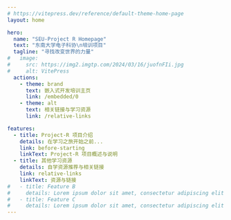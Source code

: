 ```yaml
---
# https://vitepress.dev/reference/default-theme-home-page
layout: home

hero:
  name: "SEU-Project R Homepage"
  text: "东南大学电子科协\n培训项目"
  tagline: "寻找改变世界的力量"
#   image:
#     src: https://img2.imgtp.com/2024/03/16/juofnFIi.jpg
#     alt: VitePress
  actions:
    - theme: brand
      text: 嵌入式开发培训主页
      link: /embedded/0
    - theme: alt
      text: 相关链接与学习资源
      link: /relative-links

features:
  - title: Project-R 项目介绍
    details: 在学习之旅开始之前...
    link: before-starting
    linkText: Project-R 项目概述与说明
  - title: 其他学习资源
    details: 自学资源推荐与相关链接
    link: relative-links
    linkText: 资源与链接
#   - title: Feature B
#     details: Lorem ipsum dolor sit amet, consectetur adipiscing elit
#   - title: Feature C
#     details: Lorem ipsum dolor sit amet, consectetur adipiscing elit
---
```


